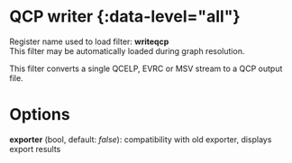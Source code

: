 <!-- automatically generated - do not edit, patch gpac/applications/gpac/gpac.c -->

# QCP writer  {:data-level="all"}  
  
Register name used to load filter: __writeqcp__  
This filter may be automatically loaded during graph resolution.  
  
This filter converts a single QCELP, EVRC or MSV stream to a QCP output file.  
  

# Options    
  
<a id="exporter">__exporter__</a> (bool, default: _false_): compatibility with old exporter, displays export results  
  
